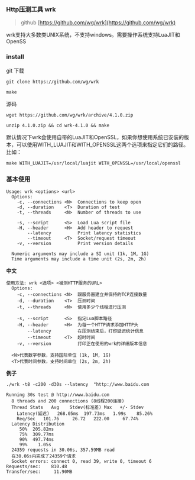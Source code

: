 ### Http压测工具 wrk
> github [https://github.com/wg/wrk](https://github.com/wg/wrk)

wrk支持大多数类UNIX系统，不支持windows。需要操作系统支持LuaJIT和OpenSS


### install 

git 下载

```
git clone https://github.com/wg/wrk

make 
```

源码

```
wget https://github.com/wg/wrk/archive/4.1.0.zip

unzip 4.1.0.zip && cd wrk-4.1.0 && make
```

默认情况下wrk会使用自带的LuaJIT和OpenSSL，如果你想使用系统已安装的版本，可以使用WITH_LUAJIT和WITH_OPENSSL这两个选项来指定它们的路径。比如：

`make WITH_LUAJIT=/usr/local/luajit WITH_OPENSSL=/usr/local/openssl`

### 基本使用

```
Usage: wrk <options> <url>                            
  Options:                                            
    -c, --connections <N>  Connections to keep open   
    -d, --duration    <T>  Duration of test           
    -t, --threads     <N>  Number of threads to use   
                                                      
    -s, --script      <S>  Load Lua script file       
    -H, --header      <H>  Add header to request      
        --latency          Print latency statistics   
        --timeout     <T>  Socket/request timeout     
    -v, --version          Print version details      
                                                      
  Numeric arguments may include a SI unit (1k, 1M, 1G)
  Time arguments may include a time unit (2s, 2m, 2h)
```

**中文**

```
使用方法: wrk <选项> <被测HTTP服务的URL>                            
  Options:                                            
    -c, --connections <N>  跟服务器建立并保持的TCP连接数量  
    -d, --duration    <T>  压测时间           
    -t, --threads     <N>  使用多少个线程进行压测   
                                                      
    -s, --script      <S>  指定Lua脚本路径       
    -H, --header      <H>  为每一个HTTP请求添加HTTP头      
        --latency          在压测结束后，打印延迟统计信息   
        --timeout     <T>  超时时间     
    -v, --version          打印正在使用的wrk的详细版本信息
                                                      
  <N>代表数字参数，支持国际单位 (1k, 1M, 1G)
  <T>代表时间参数，支持时间单位 (2s, 2m, 2h)
```

**例子**

```
./wrk -t8 -c200 -d30s --latency  "http://www.baidu.com

Running 30s test @ http://www.baidu.com
  8 threads and 200 connections (8线程200连接)
  Thread Stats   Avg    Stdev(标准差) Max   +/- Stdev
    Latency(延迟)   268.05ms  197.73ms   1.99s    85.26%
    Req/Sec   101.76     26.72   222.00     67.74%
  Latency Distribution
     50%  205.82ms
     75%  309.77ms
     90%  497.74ms
     99%    1.05s 
  24359 requests in 30.06s, 357.59MB read
  在30.06s内完成了24359个请求
  Socket errors: connect 0, read 39, write 0, timeout 6
Requests/sec:    810.48
Transfer/sec:     11.90MB
```